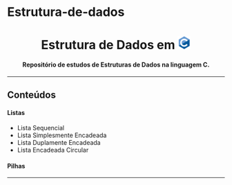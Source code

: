 # Estrutura-de-dados

<div align="center">
  <h1>Estrutura de Dados em <img src="https://raw.githubusercontent.com/devicons/devicon/master/icons/c/c-original.svg"  alt="c" height=30/></h1>
  
  #### Repositório de estudos de Estruturas de Dados na linguagem C.
  
</div>

---
<h2 id="conteudos">Conteúdos</h2>

#### Listas
- Lista Sequencial
- Lista Simplesmente Encadeada
- Lista Duplamente Encadeada
- Lista Encadeada Circular

#### Pilhas
<hr>



